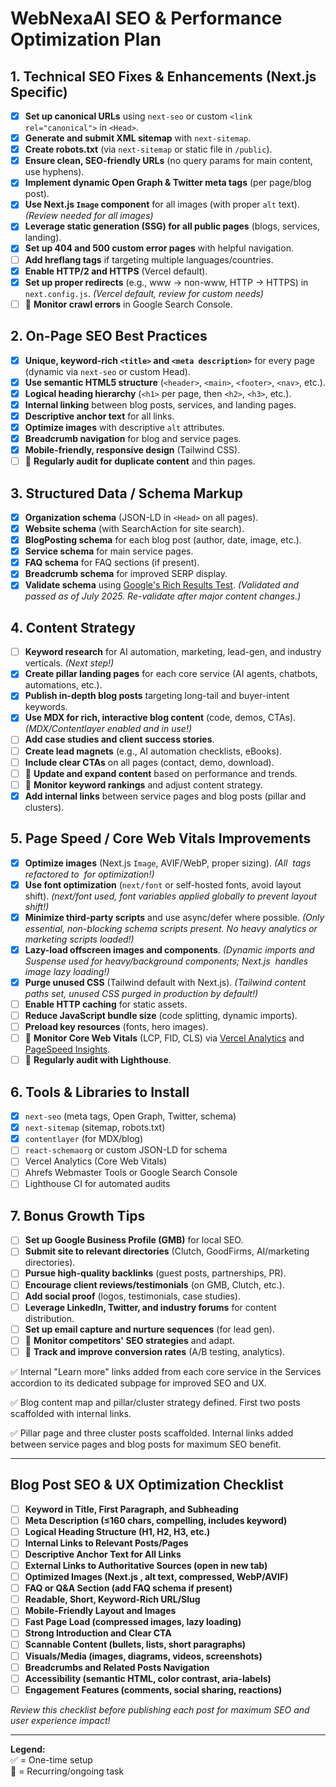# WebNexaAI SEO & Performance Optimization Plan

## 1. Technical SEO Fixes & Enhancements (Next.js Specific)
- [x] **Set up canonical URLs** using `next-seo` or custom `<link rel="canonical">` in `<Head>`.
- [x] **Generate and submit XML sitemap** with `next-sitemap`.
- [x] **Create robots.txt** (via `next-sitemap` or static file in `/public`).
- [x] **Ensure clean, SEO-friendly URLs** (no query params for main content, use hyphens).
- [x] **Implement dynamic Open Graph & Twitter meta tags** (per page/blog post).
- [x] **Use Next.js `Image` component** for all images (with proper `alt` text). *(Review needed for all images)*
- [x] **Leverage static generation (SSG) for all public pages** (blogs, services, landing).
- [x] **Set up 404 and 500 custom error pages** with helpful navigation.
- [ ] **Add hreflang tags** if targeting multiple languages/countries.
- [x] **Enable HTTP/2 and HTTPS** (Vercel default).
- [x] **Set up proper redirects** (e.g., www → non-www, HTTP → HTTPS) in `next.config.js`. *(Vercel default, review for custom needs)*
- [ ] 🔁 **Monitor crawl errors** in Google Search Console.

## 2. On-Page SEO Best Practices
- [x] **Unique, keyword-rich `<title>` and `<meta description>`** for every page (dynamic via `next-seo` or custom Head).
- [x] **Use semantic HTML5 structure** (`<header>`, `<main>`, `<footer>`, `<nav>`, etc.).
- [x] **Logical heading hierarchy** (`<h1>` per page, then `<h2>`, `<h3>`, etc.).
- [x] **Internal linking** between blog posts, services, and landing pages.
- [x] **Descriptive anchor text** for all links.
- [x] **Optimize images** with descriptive `alt` attributes.
- [x] **Breadcrumb navigation** for blog and service pages.
- [x] **Mobile-friendly, responsive design** (Tailwind CSS).
- [ ] 🔁 **Regularly audit for duplicate content** and thin pages.

## 3. Structured Data / Schema Markup
- [x] **Organization schema** (JSON-LD in `<Head>` on all pages).
- [x] **Website schema** (with SearchAction for site search).
- [x] **BlogPosting schema** for each blog post (author, date, image, etc.).
- [x] **Service schema** for main service pages.
- [x] **FAQ schema** for FAQ sections (if present).
- [x] **Breadcrumb schema** for improved SERP display.
- [x] **Validate schema** using [Google's Rich Results Test](https://search.google.com/test/rich-results). *(Validated and passed as of July 2025. Re-validate after major content changes.)*

## 4. Content Strategy
- [ ] **Keyword research** for AI automation, marketing, lead-gen, and industry verticals. *(Next step!)*
- [x] **Create pillar landing pages** for each core service (AI agents, chatbots, automations, etc.).
- [x] **Publish in-depth blog posts** targeting long-tail and buyer-intent keywords.
- [x] **Use MDX for rich, interactive blog content** (code, demos, CTAs). *(MDX/Contentlayer enabled and in use!)*
- [ ] **Add case studies and client success stories**.
- [ ] **Create lead magnets** (e.g., AI automation checklists, eBooks).
- [ ] **Include clear CTAs** on all pages (contact, demo, download).
- [ ] 🔁 **Update and expand content** based on performance and trends.
- [ ] 🔁 **Monitor keyword rankings** and adjust content strategy.
- [x] **Add internal links** between service pages and blog posts (pillar and clusters).

## 5. Page Speed / Core Web Vitals Improvements
- [x] **Optimize images** (Next.js `Image`, AVIF/WebP, proper sizing). *(All <img> tags refactored to <Image /> for optimization!)*
- [x] **Use font optimization** (`next/font` or self-hosted fonts, avoid layout shift). *(next/font used, font variables applied globally to prevent layout shift!)*
- [x] **Minimize third-party scripts** and use async/defer where possible. *(Only essential, non-blocking schema scripts present. No heavy analytics or marketing scripts loaded!)*
- [x] **Lazy-load offscreen images and components**. *(Dynamic imports and Suspense used for heavy/background components; Next.js <Image /> handles image lazy loading!)*
- [x] **Purge unused CSS** (Tailwind default with Next.js). *(Tailwind content paths set, unused CSS purged in production by default!)*
- [ ] **Enable HTTP caching** for static assets.
- [ ] **Reduce JavaScript bundle size** (code splitting, dynamic imports).
- [ ] **Preload key resources** (fonts, hero images).
- [ ] 🔁 **Monitor Core Web Vitals** (LCP, FID, CLS) via [Vercel Analytics](https://vercel.com/analytics) and [PageSpeed Insights](https://pagespeed.web.dev/).
- [ ] 🔁 **Regularly audit with Lighthouse**.

## 6. Tools & Libraries to Install
- [x] `next-seo` (meta tags, Open Graph, Twitter, schema)
- [x] `next-sitemap` (sitemap, robots.txt)
- [x] `contentlayer` (for MDX/blog)
- [ ] `react-schemaorg` or custom JSON-LD for schema
- [ ] Vercel Analytics (Core Web Vitals)
- [ ] Ahrefs Webmaster Tools or Google Search Console
- [ ] Lighthouse CI for automated audits

## 7. Bonus Growth Tips
- [ ] **Set up Google Business Profile (GMB)** for local SEO.
- [ ] **Submit site to relevant directories** (Clutch, GoodFirms, AI/marketing directories).
- [ ] **Pursue high-quality backlinks** (guest posts, partnerships, PR).
- [ ] **Encourage client reviews/testimonials** (on GMB, Clutch, etc.).
- [ ] **Add social proof** (logos, testimonials, case studies).
- [ ] **Leverage LinkedIn, Twitter, and industry forums** for content distribution.
- [ ] **Set up email capture and nurture sequences** (for lead gen).
- [ ] 🔁 **Monitor competitors' SEO strategies** and adapt.
- [ ] 🔁 **Track and improve conversion rates** (A/B testing, analytics).

✅ Internal "Learn more" links added from each core service in the Services accordion to its dedicated subpage for improved SEO and UX.

✅ Blog content map and pillar/cluster strategy defined. First two posts scaffolded with internal links.

✅ Pillar page and three cluster posts scaffolded. Internal links added between service pages and blog posts for maximum SEO benefit.

---

## Blog Post SEO & UX Optimization Checklist

- [ ] **Keyword in Title, First Paragraph, and Subheading**
- [ ] **Meta Description (≤160 chars, compelling, includes keyword)**
- [ ] **Logical Heading Structure (H1, H2, H3, etc.)**
- [ ] **Internal Links to Relevant Posts/Pages**
- [ ] **Descriptive Anchor Text for All Links**
- [ ] **External Links to Authoritative Sources (open in new tab)**
- [ ] **Optimized Images (Next.js <Image/>, alt text, compressed, WebP/AVIF)**
- [ ] **FAQ or Q&A Section (add FAQ schema if present)**
- [ ] **Readable, Short, Keyword-Rich URL/Slug**
- [ ] **Mobile-Friendly Layout and Images**
- [ ] **Fast Page Load (compressed images, lazy loading)**
- [ ] **Strong Introduction and Clear CTA**
- [ ] **Scannable Content (bullets, lists, short paragraphs)**
- [ ] **Visuals/Media (images, diagrams, videos, screenshots)**
- [ ] **Breadcrumbs and Related Posts Navigation**
- [ ] **Accessibility (semantic HTML, color contrast, aria-labels)**
- [ ] **Engagement Features (comments, social sharing, reactions)**

_Review this checklist before publishing each post for maximum SEO and user experience impact!_

---

**Legend:**  
✅ = One-time setup  
🔁 = Recurring/ongoing task 